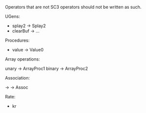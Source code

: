 Operators that are not SC3 operators should not be written as such.

UGens:

- splay2 -> Splay2
- clearBuf -> ...

Procedures:

- value -> Value0

Array operations:

unary -> ArrayProc1
binary -> ArrayProc2

Association:

-> -> Assoc

Rate:

- kr
